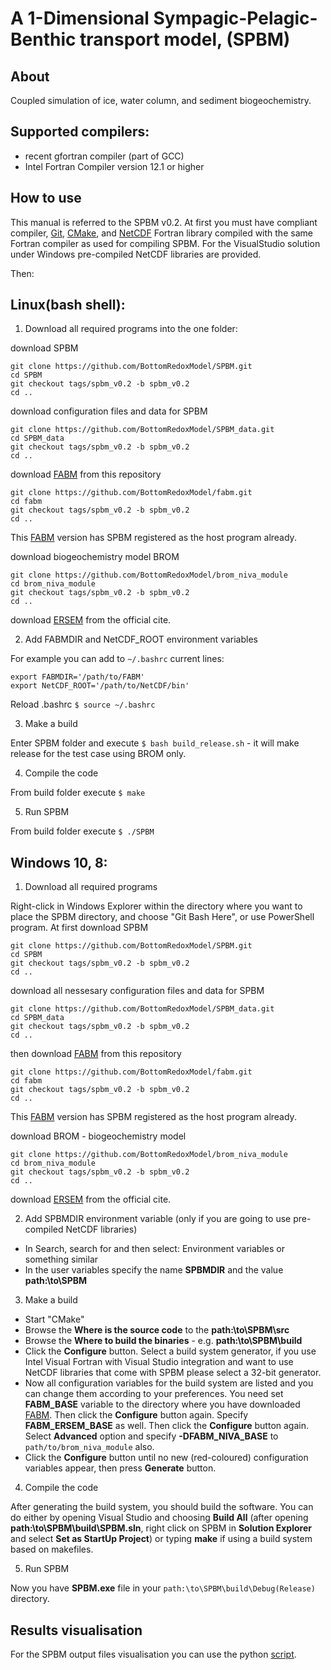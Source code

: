 # A 1-Dimensional Sympagic-Pelagic-Benthic transport model, (SPBM)
## About
Coupled simulation of ice, water column, and sediment biogeochemistry.

## Supported compilers:
* recent gfortran compiler (part of GCC)
* Intel Fortran Compiler version 12.1 or higher

## How to use
This manual is referred to the SPBM v0.2.
At first you must have compliant compiler, [Git], [CMake], and [NetCDF] Fortran library compiled with the same Fortran compiler as used for compiling SPBM.
For the VisualStudio solution under Windows pre-compiled NetCDF libraries are provided.

Then:

## Linux(bash shell):
1. Download all required programs into the one folder:

  download SPBM

  ```
  git clone https://github.com/BottomRedoxModel/SPBM.git
  cd SPBM
  git checkout tags/spbm_v0.2 -b spbm_v0.2
  cd ..
  ```
  
  download configuration files and data for SPBM
  
  ```
  git clone https://github.com/BottomRedoxModel/SPBM_data.git
  cd SPBM_data
  git checkout tags/spbm_v0.2 -b spbm_v0.2
  cd ..
  ```
   
  download [FABM] from this repository

  ```
  git clone https://github.com/BottomRedoxModel/fabm.git
  cd fabm
  git checkout tags/spbm_v0.2 -b spbm_v0.2
  cd ..
  ```
  
  This [FABM] version has SPBM registered as the host program already.
  
  download biogeochemistry model BROM
  
  ```
  git clone https://github.com/BottomRedoxModel/brom_niva_module
  cd brom_niva_module
  git checkout tags/spbm_v0.2 -b spbm_v0.2
  cd ..
  ```

  download [ERSEM] from the official cite.

2. Add FABMDIR and NetCDF_ROOT environment variables

  For example you can add to `~/.bashrc` current lines:

  ```
  export FABMDIR='/path/to/FABM'
  export NetCDF_ROOT='/path/to/NetCDF/bin'
  ```
  
  Reload .bashrc `$ source ~/.bashrc`

3. Make a build 

  Enter SPBM folder and execute `$ bash build_release.sh` - it will make release for the test case using BROM only.

4. Compile the code

  From build folder execute `$ make`

5. Run SPBM

  From build folder execute `$ ./SPBM`

## Windows 10, 8:

1. Download all required programs 

  Right-click in Windows Explorer within the directory where you want to place the SPBM directory, and choose "Git Bash Here", or use PowerShell program.
  At first download SPBM

  ```
  git clone https://github.com/BottomRedoxModel/SPBM.git
  cd SPBM
  git checkout tags/spbm_v0.2 -b spbm_v0.2
  cd ..
  ```
  
  download all nessesary configuration files and data for SPBM
  
  ```
  git clone https://github.com/BottomRedoxModel/SPBM_data.git
  cd SPBM_data
  git checkout tags/spbm_v0.2 -b spbm_v0.2
  cd ..
  ```
   
  then download [FABM] from this repository

  ```
  git clone https://github.com/BottomRedoxModel/fabm.git
  cd fabm
  git checkout tags/spbm_v0.2 -b spbm_v0.2
  cd ..
  ```
  
  This [FABM] version has SPBM registered as the host program already.
  
  download BROM - biogeochemistry model
  
  ```
  git clone https://github.com/BottomRedoxModel/brom_niva_module
  cd brom_niva_module
  git checkout tags/spbm_v0.2 -b spbm_v0.2
  cd ..
  ```

  download [ERSEM] from the official cite.
  
2. Add SPBMDIR environment variable (only if you are going to use pre-compiled NetCDF libraries)

  * In Search, search for and then select: Environment variables or something similar
  * In the user variables specify the name **SPBMDIR** and the value **path:\to\SPBM**

3. Make a build

  * Start "CMake"
  * Browse the **Where is the source code** to the **path:\to\SPBM\src**
  * Browse the **Where to build the binaries** - e.g. **path:\to\SPBM\build**
  * Click the **Configure** button.
  Select a build system generator, if you use Intel Visual Fortran with Visual Studio integration and want to use NetCDF libraries that come with SPBM please select a 32-bit generator.
  * Now all configuration variables for the build system are listed and you can change them according to your preferences.
  You need set **FABM\_BASE** variable to the directory where you have downloaded [FABM].
  Then click the **Configure** button again.
  Specify **FABM\_ERSEM\_BASE** as well.
  Then click the **Configure** button again.
  Select **Advanced** option and specify **-DFABM\_NIVA\_BASE** to `path/to/brom_niva_module` also.
  * Click the **Configure** button until no new (red-coloured) configuration variables appear, then press **Generate** button.

4. Compile the code

  After generating the build system, you should build the software.
  You can do either by opening Visual Studio and choosing **Build All** (after opening **path:\to\SPBM\build\SPBM.sln**, right click on SPBM in **Solution Explorer** and select **Set as StartUp Project**) or typing **make** if using a build system based on makefiles.

5. Run SPBM

  Now you have **SPBM.exe** file in your `path:\to\SPBM\build\Debug(Release)` directory.

## Results visualisation

For the SPBM output files visualisation you can use the python [script].

[Git]:https://git-scm.com/downloads
[FABM]:http://fabm.net
[CMake]:https://cmake.org/
[NetCDF]:http://www.unidata.ucar.edu/software/netcdf/docs/getting_and_building_netcdf.html
[ERSEM]:https://gitlab.ecosystem-modelling.pml.ac.uk/stable/ERSEM/tree/master
[script]:https://github.com/lisapro/ice_brom_pic
